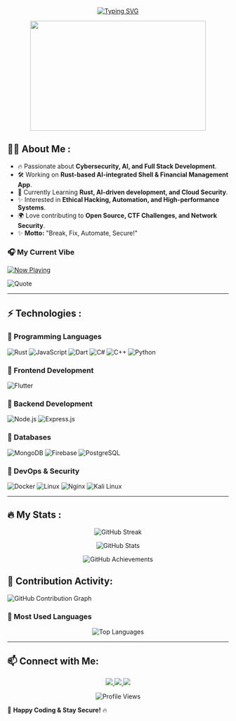 <div align="center">
<a href="https://git.io/typing-svg"><img src="https://readme-typing-svg.demolab.com?font=Fira+Code&weight=500&size=17&pause=1000&color=38C2FF&center=true&width=435&lines=Hello+World+%F0%9F%91%8B%2C+I'm+Darsan+Sabu+George" alt="Typing SVG" /></a>
</div>

<p align="center">
  <img src="https://media4.giphy.com/media/v1.Y2lkPTc5MGI3NjExaTl1ams2cm8wd2MybTBlMzBvYjJ1bno1dmlwb2FyeHhwNnJ3YTN4byZlcD12MV9pbnRlcm5hbF9naWZfYnlfaWQmY3Q9Zw/hKdDwtTZ6gD0AS7etL/giphy.gif" width="400px" height="250px">
</p>

## 🧑‍💻 About Me :
- 🔥 Passionate about **Cybersecurity, AI, and Full Stack Development**.
- 🛠 Working on **Rust-based AI-integrated Shell & Financial Management App**.
- 🌱 Currently Learning **Rust, AI-driven development, and Cloud Security**.
- ✨ Interested in **Ethical Hacking, Automation, and High-performance Systems**.
- 🌍 Love contributing to **Open Source, CTF Challenges, and Network Security**.
- ✨ **Motto:** "Break, Fix, Automate, Secure!"

### 🎧 My Current Vibe
[![Now Playing](https://img.shields.io/badge/Now_Playing-Drake%20--%20God's%20Plan-1DB954?style=flat&logo=spotify&logoColor=white&color=1DB954)](https://open.spotify.com/track/6DCZcSspjsKoFjzjrWoCdn)

<!-- Use readme-quote by PiyushSuthar -->
![Quote](https://quotes-github-readme.vercel.app/api?type=horizontal&theme=dark)

---

## ⚡ Technologies :

### 🔹 Programming Languages
![Rust](https://img.shields.io/badge/-Rust-000000?logo=rust)
![JavaScript](https://img.shields.io/badge/-JavaScript-F7DF1E?logo=javascript&logoColor=black)
![Dart](https://img.shields.io/badge/-Dart-0175C2?logo=dart&logoColor=white)
![C#](https://img.shields.io/badge/--0175C2?logo=C#&logoColor=purple)
![C++](https://img.shields.io/badge/-C++-0175C2?logo=C++&logoColor=white)
![Python](https://img.shields.io/badge/-Python-0175C2?logo=python&logoColor=yellow)

### 🔹 Frontend Development
![Flutter](https://img.shields.io/badge/-Flutter-02569B?logo=flutter&logoColor=white)

### 🔹 Backend Development
![Node.js](https://img.shields.io/badge/-Node.js-339933?logo=node.js&logoColor=white)
![Express.js](https://img.shields.io/badge/-Express.js-000000?logo=express&logoColor=white)

### 🔹 Databases
![MongoDB](https://img.shields.io/badge/-MongoDB-47A248?logo=mongodb&logoColor=white)
![Firebase](https://img.shields.io/badge/-Firebase-FFCA28?logo=firebase&logoColor=black)
![PostgreSQL](https://img.shields.io/badge/-PostgreSQL-336791?logo=postgresql&logoColor=white)

### 🔹 DevOps & Security
![Docker](https://img.shields.io/badge/-Docker-2496ED?logo=docker&logoColor=white)
![Linux](https://img.shields.io/badge/-Linux-FCC624?logo=linux&logoColor=black)
![Nginx](https://img.shields.io/badge/-Nginx-009639?logo=nginx&logoColor=white)
![Kali Linux](https://img.shields.io/badge/-Kali_Linux-557C94?logo=kali-linux&logoColor=white)

---

## 🔥 My Stats :
<p align="center">
  <img src="https://streak-stats.demolab.com/?user=Mr-BiG1&theme=darkhub" alt="GitHub Streak" />
</p>

<p align="center">
  <img src="https://github-readme-stats.vercel.app/api?username=Mr-BiG1&show_icons=true&theme=darkhub" alt="GitHub Stats" />
</p>

<p align="center">
  <img src="https://github-profile-trophy.vercel.app/?username=Mr-BiG1&theme=darkhub" alt="GitHub Achievements" />
</p>

## 📆 Contribution Activity:
![GitHub Contribution Graph](https://github-readme-activity-graph.vercel.app/graph?username=Mr-BiG1&theme=react-dark)

### 🔹 Most Used Languages
<p align="center">
  <img src="https://github-readme-stats.vercel.app/api/top-langs/?username=Mr-BiG1&layout=compact&theme=dark" alt="Top Languages" />
</p>

---

## 📫 Connect with Me:
<p align="center">
  <a href="https://www.linkedin.com/in/darsan-sabu-george">
    <img src="https://img.shields.io/badge/-LinkedIn-0077B5?logo=linkedin&logoColor=white">
  </a>
  <a href="https://github.com/Mr-BiG1">
    <img src="https://img.shields.io/badge/-GitHub-181717?logo=github&logoColor=white">
  </a>
  <a href="https://linux-web-indol.vercel.app">
    <img src="https://img.shields.io/badge/-Portfolio-000000?logo=vercel&logoColor=white">
  </a>
</p>

<p align="center">
  <img src="https://komarev.com/ghpvc/?username=Mr-BiG1&color=blue" alt="Profile Views" />
</p>


🚀 **Happy Coding & Stay Secure!** 🔥
